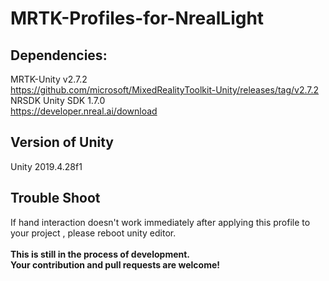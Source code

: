 # MRTK-Profiles-for-NrealLight
 
## Dependencies:
MRTK-Unity v2.7.2<br>
https://github.com/microsoft/MixedRealityToolkit-Unity/releases/tag/v2.7.2
<br>
NRSDK Unity SDK 1.7.0<br>
https://developer.nreal.ai/download
<br>
## Version of Unity
Unity 2019.4.28f1
<br>
## Trouble Shoot
If hand interaction doesn't work immediately after applying this profile to your project , please reboot unity editor.
<br>
<br>
<b>This is still in the process of development. <br>
Your contribution and pull requests are welcome!</b>
